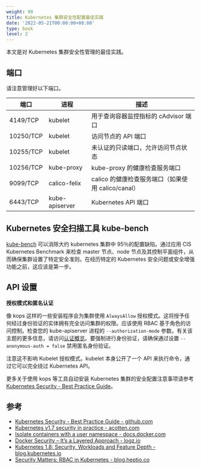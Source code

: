 ```yaml
---
weight: 90
title: Kubernetes 集群安全性配置最佳实践
date: '2022-05-21T00:00:00+08:00'
type: book
level: 2
---
```


本文是对 Kubernetes 集群安全性管理的最佳实践。

## 端口

请注意管理好以下端口。

| 端口      | 进程           | 描述                                               |
| --------- | -------------- | -------------------------------------------------- |
| 4149/TCP  | kubelet        | 用于查询容器监控指标的 cAdvisor 端口               |
| 10250/TCP | kubelet        | 访问节点的 API 端口                                |
| 10255/TCP | kubelet        | 未认证的只读端口，允许访问节点状态                 |
| 10256/TCP | kube-proxy     | kube-proxy 的健康检查服务端口                      |
| 9099/TCP  | calico-felix   | calico 的健康检查服务端口（如果使用 calico/canal） |
| 6443/TCP  | kube-apiserver | Kubernetes API 端口                                |

## Kubernetes 安全扫描工具 kube-bench

[kube-bench](https://github.com/aquasecurity/kube-bench) 可以消除大约 kubernetes 集群中 95％的配置缺陷。通过应用 CIS Kubernetes Benchmark 来检查 master 节点、node 节点及其控制平面组件，从而确保集群设置了特定安全准则。在经历特定的 Kubernetes 安全问题或安全增强功能之前，这应该是第一步。

## API 设置

**授权模式和匿名认证**

像 kops 这样的一些安装程序会为集群使用 `AlwaysAllow` 授权模式。这将授予任何经过身份验证的实体拥有完全访问集群的权限。应该使用 RBAC 基于角色的访问控制。检查您的 kube-apiserver 进程的 `--authorization-mode` 参数。有关该主题的更多信息，请访问[认证概览](https://kubernetes.io/docs/admin/authorization/)。要强制进行身份验证，请确保通过设置 `--anonymous-auth = false` 禁用匿名身份验证。

注意这不影响 Kubelet 授权模式。kubelet 本身公开了一个 API 来执行命令，通过它可以完全绕过 Kubernetes API。

更多关于使用 kops 等工具自动安装 Kubernetes 集群的安全配置注意事项请参考 [Kubernetes Security - Best Practice Guide](https://github.com/freach/kubernetes-security-best-practice)。

## 参考

- [Kubernetes Security - Best Practice Guide - github.com](https://github.com/freach/kubernetes-security-best-practice)
- [Kubernetes v1.7 security in practice - acotten.com](https://acotten.com/post/kube17-security)
- [Isolate containers with a user namespace - docs.docker.com](https://docs.docker.com/engine/security/userns-remap/)
- [Docker Security – It’s a Layered Approach - logz.io](https://logz.io/blog/docker-security/)
- [Kubernetes 1.8: Security, Workloads and Feature Depth - blog.kubernetes.io](https://blog.kubernetes.io/2017/09/kubernetes-18-security-workloads-and.html)
- [Security Matters: RBAC in Kubernetes - blog.heptio.co](https://blog.heptio.com/security-matters-rbac-in-kubernetes-e369b483c8d8)
